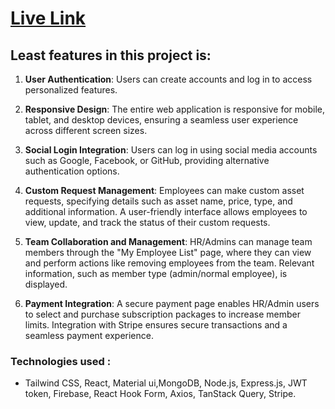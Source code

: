 # [Live Link](https://asset-management-system-48546.web.app/)

## Least features in this project is:

1. **User Authentication**: Users can create accounts and log in to access personalized features.

2. **Responsive Design**: The entire web application is responsive for mobile, tablet, and desktop devices, ensuring a seamless user experience across different screen sizes.

3. **Social Login Integration**: Users can log in using social media accounts such as Google, Facebook, or GitHub, providing alternative authentication options.

4. **Custom Request Management**: Employees can make custom asset requests, specifying details such as asset name, price, type, and additional information. A user-friendly interface allows employees to view, update, and track the status of their custom requests.

5. **Team Collaboration and Management**: HR/Admins can manage team members through the "My Employee List" page, where they can view and perform actions like removing employees from the team. Relevant information, such as member type (admin/normal employee), is displayed.

6. **Payment Integration**: A secure payment page enables HR/Admin users to select and purchase subscription packages to increase member limits. Integration with Stripe ensures secure transactions and a seamless payment experience.

### Technologies used : 
- Tailwind CSS, React, Material ui,MongoDB, Node.js, Express.js, JWT token, Firebase,
React Hook Form, Axios, TanStack Query, Stripe.



